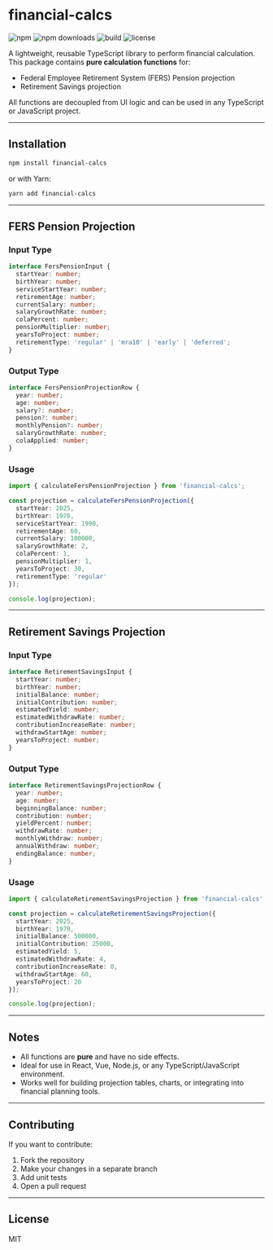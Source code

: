 # financial-calcs

![npm](https://img.shields.io/npm/v/financial-calcs)
![npm downloads](https://img.shields.io/npm/dm/financial-calcs)
![build](https://github.com/cloudful-io/financial-calcs/actions/workflows/publish.yml/badge.svg)
![license](https://img.shields.io/npm/l/financial-calcs)

A lightweight, reusable TypeScript library to perform financial calculation.  This package contains **pure calculation functions** for:

- Federal Employee Retirement System (FERS) Pension projection
- Retirement Savings projection

All functions are decoupled from UI logic and can be used in any TypeScript or JavaScript project.

---

## Installation

```bash
npm install financial-calcs
```

or with Yarn:

```bash
yarn add financial-calcs
```

---

## FERS Pension Projection

### Input Type

```ts
interface FersPensionInput {
  startYear: number;
  birthYear: number;
  serviceStartYear: number;
  retirementAge: number;
  currentSalary: number;
  salaryGrowthRate: number; 
  colaPercent: number; 
  pensionMultiplier: number;
  yearsToProject: number;
  retirementType: 'regular' | 'mra10' | 'early' | 'deferred';
}
```

### Output Type

```ts
interface FersPensionProjectionRow {
  year: number;
  age: number;
  salary?: number;
  pension?: number;
  monthlyPension?: number;
  salaryGrowthRate: number;
  colaApplied: number;
}
```

### Usage

```ts
import { calculateFersPensionProjection } from 'financial-calcs';

const projection = calculateFersPensionProjection({
  startYear: 2025,
  birthYear: 1970,
  serviceStartYear: 1990,
  retirementAge: 60,
  currentSalary: 100000,
  salaryGrowthRate: 2,
  colaPercent: 1,
  pensionMultiplier: 1,
  yearsToProject: 30,
  retirementType: 'regular'
});

console.log(projection);
```

---

## Retirement Savings Projection

### Input Type

```ts
interface RetirementSavingsInput {
  startYear: number;
  birthYear: number;
  initialBalance: number;
  initialContribution: number;
  estimatedYield: number;            
  estimatedWithdrawRate: number;     
  contributionIncreaseRate: number;
  withdrawStartAge: number;
  yearsToProject: number;
}
```

### Output Type

```ts
interface RetirementSavingsProjectionRow {
  year: number;
  age: number;
  beginningBalance: number;
  contribution: number;
  yieldPercent: number;
  withdrawRate: number;
  monthlyWithdraw: number;
  annualWithdraw: number;
  endingBalance: number;
}
```

### Usage

```ts
import { calculateRetirementSavingsProjection } from 'financial-calcs';

const projection = calculateRetirementSavingsProjection({
  startYear: 2025,
  birthYear: 1970,
  initialBalance: 500000,
  initialContribution: 25000,
  estimatedYield: 5,
  estimatedWithdrawRate: 4,
  contributionIncreaseRate: 0,
  withdrawStartAge: 60,
  yearsToProject: 20
});

console.log(projection);
```

---

## Notes

- All functions are **pure** and have no side effects.
- Ideal for use in React, Vue, Node.js, or any TypeScript/JavaScript environment.
- Works well for building projection tables, charts, or integrating into financial planning tools.

---

## Contributing

If you want to contribute:

1. Fork the repository
2. Make your changes in a separate branch
3. Add unit tests
4. Open a pull request

---

## License

MIT

